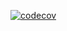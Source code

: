 [![codecov](https://codecov.io/gh/blulady/codecov-demo2/branch/main/graph/badge.svg?token=LcGBQxZWHJ)](https://codecov.io/gh/blulady/codecov-demo2)
